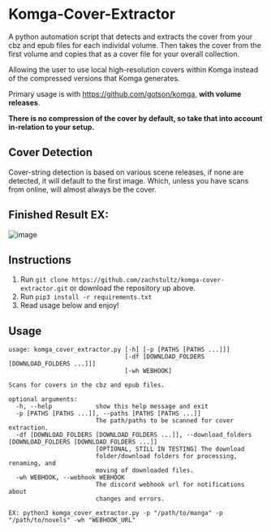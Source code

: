 # Komga-Cover-Extractor
A python automation script that detects and extracts the cover from your cbz and epub files for each individal volume. 
Then takes the cover from the first volume and copies that as a cover file for your overall collection.

Allowing the user to use local high-resolution covers within Komga instead of the compressed versions that Komga generates.

Primary usage is with https://github.com/gotson/komga, **with volume releases**.

**There is no compression of the cover by default, so take that into account in-relation to your setup.**

## Cover Detection
Cover-string detection is based on various scene releases, if none are detected, it will default to the first image. Which, unless you have scans from online, will almost always be the cover.

## Finished Result EX:
![image](https://user-images.githubusercontent.com/8385256/152403016-90660098-0b04-4178-babd-87e56ff1b390.png)

## Instructions
1. Run ```git clone https://github.com/zachstultz/komga-cover-extractor.git``` or download the repository up above.
2. Run ```pip3 install -r requirements.txt```
3. Read usage below and enjoy!

## Usage
```
usage: komga_cover_extractor.py [-h] [-p [PATHS [PATHS ...]]]
                                [-df [DOWNLOAD_FOLDERS [DOWNLOAD_FOLDERS ...]]]
                                [-wh WEBHOOK]

Scans for covers in the cbz and epub files.

optional arguments:
  -h, --help            show this help message and exit
  -p [PATHS [PATHS ...]], --paths [PATHS [PATHS ...]]
                        The path/paths to be scanned for cover extraction.
  -df [DOWNLOAD_FOLDERS [DOWNLOAD_FOLDERS ...]], --download_folders [DOWNLOAD_FOLDERS [DOWNLOAD_FOLDERS ...]]
                        [OPTIONAL, STILL IN TESTING] The download
                        folder/download folders for processing, renaming, and
                        moving of downloaded files.
  -wh WEBHOOK, --webhook WEBHOOK
                        The discord webhook url for notifications about
                        changes and errors.
```
```EX: python3 komga_cover_extractor.py -p "/path/to/manga" -p "/path/to/novels" -wh "WEBHOOK_URL"```
